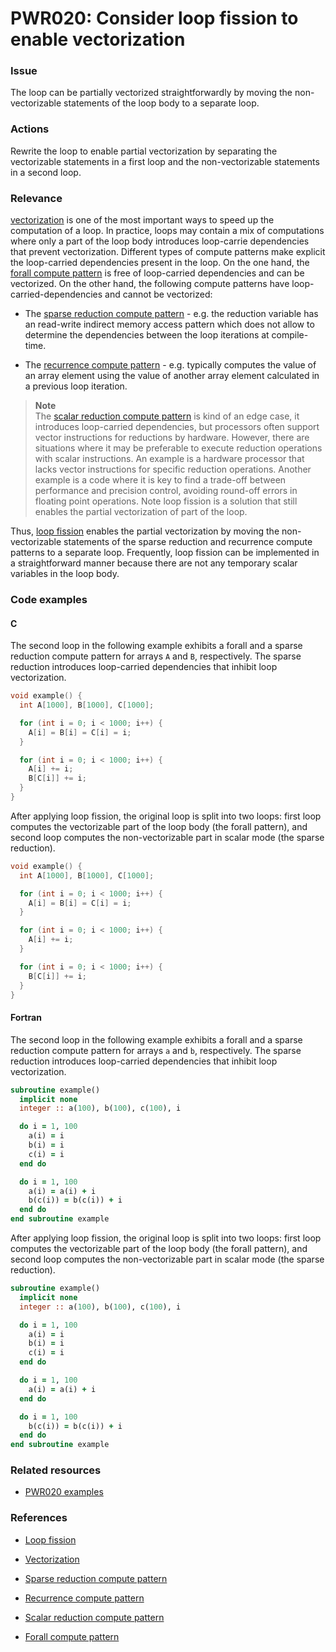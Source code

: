 # PWR020: Consider loop fission to enable vectorization

### Issue

The loop can be partially vectorized straightforwardly by moving the
non-vectorizable statements of the loop body to a separate loop.

### Actions

Rewrite the loop to enable partial vectorization by separating the vectorizable
statements in a first loop and the non-vectorizable statements in a second loop.

### Relevance

[vectorization](../../Glossary/Vectorization.md) is one of the most important ways to
speed up the computation of a loop. In practice, loops may contain a mix of
computations where only a part of the loop body introduces loop-carrie
dependencies that prevent vectorization. Different types of compute patterns
make explicit the loop-carried dependencies present in the loop. On the one
hand, the
[forall compute pattern](../../Glossary/Patterns-for-performance-optimization/Forall.md)
is free of loop-carried dependencies and can be vectorized. On the other hand,
the following compute patterns have loop-carried-dependencies and cannot be
vectorized:

* The
[sparse reduction compute pattern](../../Glossary/Patterns-for-performance-optimization/Sparse-reduction.md) - e.g.
the reduction variable has an read-write indirect memory access pattern which
does not allow to determine the dependencies between the loop iterations at
compile-time.

* The
[recurrence compute pattern](../../Glossary/Patterns-for-performance-optimization/Recurrence.md) - e.g.
typically computes the value of an array element using the value of another
array element calculated in a previous loop iteration.

>**Note**  
>The
>[scalar reduction compute pattern](../../Glossary/Patterns-for-performance-optimization/Scalar-reduction.md)
>is kind of an edge case, it introduces loop-carried dependencies, but
>processors often support vector instructions for reductions by hardware.
>However, there are situations where it may be preferable to execute reduction
>operations with scalar instructions. An example is a hardware processor that
>lacks vector instructions for specific reduction operations. Another example is
>a code where it is key to find a trade-off between performance and precision
>control, avoiding round-off errors in floating point operations. Note loop
>fission is a solution that still enables the partial vectorization of part of
>the loop.

Thus, [loop fission](../../Glossary/Loop-fission.md) enables the partial
vectorization by moving the non-vectorizable statements of the sparse reduction
and recurrence compute patterns to a separate loop. Frequently, loop fission can
be implemented in a straightforward manner because there are not any temporary
scalar variables in the loop body.

### Code examples

#### C

The second loop in the following example exhibits a forall and a sparse
reduction compute pattern for arrays `A` and `B`, respectively. The sparse
reduction introduces loop-carried dependencies that inhibit loop vectorization.

```c
void example() {
  int A[1000], B[1000], C[1000];

  for (int i = 0; i < 1000; i++) {
    A[i] = B[i] = C[i] = i;
  }

  for (int i = 0; i < 1000; i++) {
    A[i] += i;
    B[C[i]] += i;
  }
}
```

After applying loop fission, the original loop is split into two loops: first
loop computes the vectorizable part of the loop body (the forall pattern), and
second loop computes the non-vectorizable part in scalar mode (the sparse
reduction).

```c
void example() {
  int A[1000], B[1000], C[1000];

  for (int i = 0; i < 1000; i++) {
    A[i] = B[i] = C[i] = i;
  }

  for (int i = 0; i < 1000; i++) {
    A[i] += i;
  }

  for (int i = 0; i < 1000; i++) {
    B[C[i]] += i;
  }
}
```

#### Fortran

The second loop in the following example exhibits a forall and a sparse
reduction compute pattern for arrays `a` and `b`, respectively. The sparse
reduction introduces loop-carried dependencies that inhibit loop vectorization.

```f90
subroutine example()
  implicit none
  integer :: a(100), b(100), c(100), i

  do i = 1, 100
    a(i) = i
    b(i) = i
    c(i) = i
  end do

  do i = 1, 100
    a(i) = a(i) + i
    b(c(i)) = b(c(i)) + i
  end do
end subroutine example
```

After applying loop fission, the original loop is split into two loops: first
loop computes the vectorizable part of the loop body (the forall pattern), and
second loop computes the non-vectorizable part in scalar mode (the sparse
reduction).

```f90
subroutine example()
  implicit none
  integer :: a(100), b(100), c(100), i

  do i = 1, 100
    a(i) = i
    b(i) = i
    c(i) = i
  end do

  do i = 1, 100
    a(i) = a(i) + i
  end do

  do i = 1, 100
    b(c(i)) = b(c(i)) + i
  end do
end subroutine example
```

### Related resources

* [PWR020 examples](../PWR020/)

### References

* [Loop fission](../../Glossary/Loop-fission.md)

* [Vectorization](../../Glossary/Vectorization.md)

* [Sparse reduction compute pattern](../../Glossary/Patterns-for-performance-optimization/Sparse-reduction.md)

* [Recurrence compute pattern](../../Glossary/Patterns-for-performance-optimization/Recurrence.md)

* [Scalar reduction compute pattern](../../Glossary/Patterns-for-performance-optimization/Scalar-reduction.md)

* [Forall compute pattern](../../Glossary/Patterns-for-performance-optimization/Forall.md)
